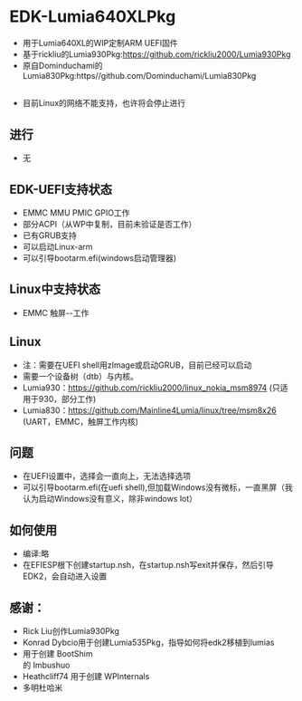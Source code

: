 # EDK-Lumia640XLPkg
- 用于Lumia640XL的WIP定制ARM UEFI固件
- 基于rickliu的Lumia930Pkg:https://github.com/rickliu2000/Lumia930Pkg
- 原自Dominduchami的Lumia830Pkg:https//github.com/Dominduchami/Lumia830Pkg

## 
- 目前Linux的网络不能支持，也许将会停止进行

## 进行
- 无

## EDK-UEFI支持状态
- EMMC MMU PMIC GPIO工作
- 部分ACPI（从WP中复制，目前未验证是否工作）
- 已有GRUB支持
- 可以启动Linux-arm
- 可以引导bootarm.efi(windows启动管理器)

## Linux中支持状态
- EMMC 触屏--工作

##  Linux
- 注：需要在UEFI shell用zImage或启动GRUB，目前已经可以启动
- 需要一个设备树（dtb）与内核。
- Lumia930：https://github.com/rickliu2000/linux_nokia_msm8974 (只适用于930，部分工作)
- Lumia830：https://github.com/Mainline4Lumia/linux/tree/msm8x26 (UART，EMMC，触屏工作内核)

## 问题
- 在UEFI设置中，选择会一直向上，无法选择选项
- 可以引导bootarm.efi(在uefi shell),但加载Windows没有微标，一直黑屏（我认为启动Windows没有意义，除非windows lot）

## 如何使用
- 编译:略
- 在EFIESP根下创建startup.nsh，在startup.nsh写exit并保存，然后引导 EDK2，会自动进入设置

## 感谢：
 - Rick Liu创作Lumia930Pkg<br/>
 - Konrad Dybcio用于创建Lumia535Pkg，指导如何将edk2移植到lumias<br/>
 - 用于创建 BootShim<br/> 的 Imbushuo
 - Heathcliff74 用于创建 WPInternals<br/>
 - 多明杜哈米<br/>
